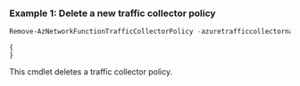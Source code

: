 ### Example 1: Delete a new traffic collector policy
```powershell
Remove-AzNetworkFunctionTrafficCollectorPolicy -azuretrafficcollectorname atctestps -collectorpolicyname cp1 -resourcegroup test
```

```output
{
}
```

This cmdlet deletes a traffic collector policy.


